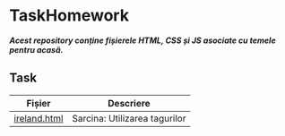 # TaskHomework

***Acest repository conține fișierele HTML, CSS și JS asociate cu temele pentru acasă.***


## Task

| Fișier         | Descriere                                   |
|----------------|---------------------------------------------|
| [ireland.html](https://github.com/riafaya/1rep/blob/master/ireland.html) | Sarcina: Utilizarea tagurilor **<script> <base> <link> <style> <meta> <title>**     |
| [ex1.html](https://github.com/riafaya/1rep/blob/master/ex1.html)     | Sarcina: Utilizarea blocurilor de **culoare si imagini insertate**                                  |
| [ex2.html](https://github.com/riafaya/1rep/blob/master/ex2.html)     | Sarcina: Utilizrarea tagurilor **Block/Inline**                                 |
| [ex3.html](https://github.com/riafaya/1rep/blob/master/ex3.html)     | Sarcina: Utilizarea listelor **neordonate**                                   |
| [ex4.html](https://github.com/riafaya/1rep/blob/master/ex4.html)     | Sarcina: Utilizarea listelor **ordonate**       |
| [ex5.html](https://github.com/riafaya/1rep/blob/master/ex5.html)     | Sarcina: Utilizarea listelor **de definiții** |
| [ex6.html](https://github.com/riafaya/1rep/blob/master/ex6.html)     | Sarcina: Utilizarea elementelor pentru **"Header,Index,NavBar,Content,Footer"**                                    |
| [ex7.html](https://github.com/riafaya/1rep/blob/master/ex7.html)     | Sarcina: Utilizarea  **tabelelor** |
| [ex8.html](https://github.com/riafaya/1rep/blob/master/ex8.html)     | Sarcina: Utilizarea  **forms** |
| [ex9.html](https://github.com/riafaya/1rep/blob/master/ex9.html)     | Sarcina: Utilizarea selecturilor de **stilizarea folosind html**  |
| [ex10.html](https://github.com/riafaya/1rep/blob/master/ex10.html)     | Sarcina: Utilizarea stilizarii in  **CCS** |
| [listStyle.ccs](https://github.com/riafaya/1rep/blob/master/listStyle.css)     | Sarcina: Utilizarea  **stilizarilor prin css** |
| [ex11.html](https://github.com/riafaya/1rep/blob/master/exTask/ex11.html)     | Sarcina: Utilizarea  **listelor cu iconita** |
| [ex12.html](https://github.com/riafaya/1rep/blob/master/exTask/ex12.html)     | Sarcina: Utilizarea formelor unde la fiecare input  **este folosita anumita stilizare** |
| [ex13.html](https://github.com/riafaya/1rep/blob/master/exTask2/ex13.html)     | Sarcina: Utilizarea stilizari pentru a oferi culoare **fiecarei celule prin clase** |
| [ex13V2.html](https://github.com/riafaya/1rep/blob/master/exTask2/ex13V2.html)     | Sarcina: Utilizarea stilizari pentru a oferi culoare **fiecarei celule folosind pseudo-clasa nth-child**  |
| [boxModel.html](https://github.com/riafaya/1rep/blob/master/exTask3/boxModel.html)     | Sarcina: Utilizarea stilizari pentru a crea **un box cu anumiti parametri specificati**  |
| [imageBox.html](https://github.com/riafaya/1rep/blob/master/exTask3/imaxeBox.html)     | Sarcina: Utilizarea stilizari a unui **fișier care să conțină cel puțin trei imagini, aplicând chenare și culori de fundal pentru un aspect personalizat.** | 
| [example.html](https://github.com/riafaya/1rep/blob/master/example.html)     | Sarcina: Utilizarea stilizari **textului pentru 9 boxe/tabele diferite** | 
| [positionStyle.css](https://github.com/riafaya/1rep/blob/master/exTask4/position.html)   | Sarcina: Utilizarea  patru div-uri **poziționate absolut**|
| [position.html](https://github.com/riafaya/1rep/blob/master/exTask4/position.html)   | Sarcina: Utilizarea stilizarea patru div-uri **poziționate absolut**|
| [styleWeb.css](https://github.com/riafaya/1rep/blob/master/exTask4/styleWeb.css)   | Sarcina: Utilizarea  **pentru pagina web** | 
| [aviaSite.html](https://github.com/riafaya/1rep/blob/master/exTask4/aviaSite.html)   | Sarcina: Utilizarea header,top menu, footer, logo **pozitionata relative/absolute** | 
| [webSite.css](https://github.com/riafaya/1rep/blob/master/exTask5/webSite.css)   | Sarcina: Utilizarea  stilizari **pentru pagina web** | 
| [webSite.html](https://github.com/riafaya/1rep/blob/master/exTask5/webSite.html)   | Sarcina: Utilizarea  **display** | 
| [flexBox.css](https://github.com/riafaya/1rep/blob/task6/exTask6/flexBox.css)   | Sarcina: Utilizarea  stilizari boxelor **display-flex** | 
|                                                                                 |                                            |
| [flexoxhtml](https://github.com/riafaya/1rep/blob/task6/exTask6/flexBox.html)   | Sarcina: Utilizarea  **display flex** | 
| [firstBox.html](https://github.com/riafaya/1rep/blob/gitbox/gritBox/firstBox.html)   | Sarcina: Utilizarea  **display grid** | 
| [secondBox.html](https://github.com/riafaya/1rep/blob/gitbox/gritBox/secondBox.html)   | Sarcina: Utilizarea  **display grid** | 
| [thirdBox.html](https://github.com/riafaya/1rep/blob/gitbox/gritBox/thirdBox.html)   | Sarcina: Utilizarea  **display grid** | 
| [fourthBox.html](https://github.com/riafaya/1rep/blob/gitbox/gritBox/fourthBox.html)   | Sarcina: Utilizarea  **display grid** | 
| [fifthBox.html](https://github.com/riafaya/1rep/blob/gitbox/gritBox/fifthBox.html)   | Sarcina: Utilizarea  **display grid** | 
| [sixthBox.html](https://github.com/riafaya/1rep/blob/gitbox/gritBox/sixthBox.html)   | Sarcina: Utilizarea  **display grid** | 
| [seventhBox.html](https://github.com/riafaya/1rep/blob/gitbox/gritBox/seventhBox.html)   | Sarcina: Utilizarea  **display grid** | 
| [eightBox.html](https://github.com/riafaya/1rep/blob/gitbox/gritBox/eighthBox.html)   | Sarcina: Utilizarea  **display grid** | 
| [ninthBox.html](https://github.com/riafaya/1rep/blob/gitbox/gritBox/ninthBox.html)   | Sarcina: Utilizarea  **display grid** | 
| [calculator.html](https://github.com/riafaya/1rep/blob/calculator/calculator.html)   | Sarcina: Utilizarea  **display grid si flex pentru crearea calculator** | 
| [console.html](https://github.com/riafaya/1rep/blob/js/javaScript/console.html)   | Sarcina: Utilizarea js folosind  **console.log()** | 
| [alert.html](https://github.com/riafaya/1rep/blob/js/javaScript/alert.html)   | Sarcina: Utilizarea js folosind  **alert()** | 
| [document.html](https://github.com/riafaya/1rep/blob/js/javaScript/document.html)   | Sarcina: Utilizarea js folosind  **document.write()** | 

